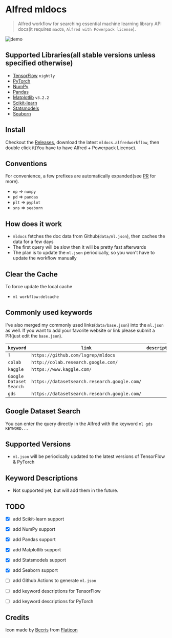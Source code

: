 # Alfred mldocs
> Alfred workflow for searching essential machine learning library API docs(it requires `macOS`, `Alfred with Powerpack license`).

![demo](https://raw.githubusercontent.com/lsgrep/mldocs/master/assets/mldocs.gif)

## Supported Libraries(all stable versions unless specified otherwise)
- [TensorFlow](https://www.tensorflow.org/api_docs/python/tf?hl=en) `nightly`
- [PyTorch](https://pytorch.org/docs/stable/index.html)
- [NumPy](https://numpy.org/doc/stable/reference/)
- [Pandas](https://pandas.pydata.org/docs/reference/index.html)
- [Matplotlib](https://matplotlib.org/3.2.2/api/index.html) `v3.2.2`
- [Scikit-learn](https://scikit-learn.org/stable/modules/classes.html)
- [Statsmodels](https://www.statsmodels.org/stable/index.html)
- [Seaborn](https://seaborn.pydata.org/api.html)

## Install
Checkout the [Releases](https://github.com/lsgrep/mldocs/releases), download the latest `mldocs.alfredworkflow`,
then double click it(You have to have Alfred + Powerpack License).

## Conventions
For convenience, a few prefixes are automatically expanded(see [PR](https://github.com/lsgrep/mldocs/pull/8) for more).
- `np` => `numpy`
- `pd` => `pandas`
- `plt` => `pyplot`
- `sns` => `seaborn`

## How does it work
- `mldocs` fetches the doc data from Github(`data/ml.json`), then caches the data for a few days
- The first query will be slow then it will be pretty fast afterwards
- The plan is to update the `ml.json` periodically, so you won't have to update the workflow manually

## Clear the Cache
To force update the local cache
- `ml workflow:delcache`

## Commonly used keywords
I've also merged my commonly used links(`data/base.json`) into the `ml.json` as well. 
If you want to add your favorite website or link please submit a PR(just edit the `base.json`).


| `keyword`   | `link`  | `description`  | 
|---|---|---|
| `?`     | `https://github.com/lsgrep/mldocs`  |   |
| `colab` | `http://colab.research.google.com/`  |   |
| `kaggle` | `https://www.kaggle.com/` |    | 
| `Google Dataset Search` | `https://datasetsearch.research.google.com/` |    | 
| `gds` | `https://datasetsearch.research.google.com/` |    | 

## Google Dataset Search
You can enter the query directly in the Alfred with the keyword `ml gds KEYWORD...`

## Supported Versions
- `ml.json` will be periodically updated to the latest versions of TensorFlow & PyTorch

## Keyword Descriptions
- Not supported yet, but will add them in the future.

## TODO
- [x] add Scikit-learn support
- [x] add NumPy support
- [x] add Pandas support 
- [x] add Matplotlib support
- [x] add Statsmodels support
- [x] add Seaborn support
- [ ] add Github Actions to generate `ml.json`
- [ ] add keyword descriptions for TensorFlow
- [ ] add keyword descriptions for PyTorch


## Credits
Icon made by [Becris](https://creativemarket.com/Becris) from [Flaticon](https://www.flaticon.com/)
